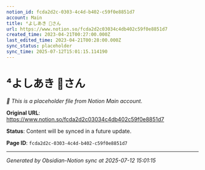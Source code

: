 ```yaml
---
notion_id: fcda2d2c-0303-4c4d-b402-c59f0e8851d7
account: Main
title: ⁴よしあき 🌳さん
url: https://www.notion.so/fcda2d2c03034c4db402c59f0e8851d7
created_time: 2023-04-21T00:27:00.000Z
last_edited_time: 2023-04-21T00:28:00.000Z
sync_status: placeholder
sync_time: 2025-07-12T15:01:15.114190
---
```


# ⁴よしあき 🌳さん

*🔄 This is a placeholder file from Notion Main account.*

**Original URL**: https://www.notion.so/fcda2d2c03034c4db402c59f0e8851d7

**Status**: Content will be synced in a future update.

**Page ID**: `fcda2d2c-0303-4c4d-b402-c59f0e8851d7`

---

*Generated by Obsidian-Notion sync at 2025-07-12 15:01:15*
